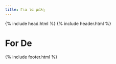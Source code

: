 ```yaml
---
title: Για τα μέλη
---
```



<!DOCTYPE html>
<html lang="en">
  {% include head.html %}
  <body class="d-none">
    {% include header.html %}
    <div> <h1> For De</h1></div>
      {% include footer.html %}
  </body>
</html>
